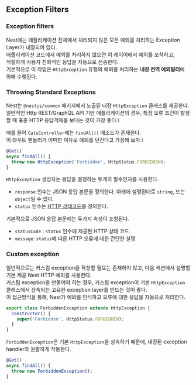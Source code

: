 ## Exception Filters

### Exception filters
Nest에는 애플리케이션 전체에서 처리되지 않은 모든 예외를 처리하는 Exception Layer가 내장되어 있다.\
애플리케이션 코드에서 예외를 처리하지 않으면 이 레이어에서 예외를 포착하고,\
적절하게 사용자 친화적인 응답을 자동으로 전송한다.\
기본적으로 이 작업은 `HttpException` 유형의 예외를 처리하는 **내장 전역 예외필터**에 의해 수행된다.

### Throwing Standard Exceptions
Nest는 `@nestjs/common` 패키지에서 노출된 내장 `HttpException` 클래스를 제공한다.\
일반적인 Http REST/GraphQL API 기반 애플리케이션의 경우, 특정 오류 조건이 발생할 때 표준 HTTP 응답객체를 보내는 것이 가장 좋다.\


예를 들어 `CatsController`에는 `findAll()` 메소드가 존재한다.\
이 라우트 핸들러가 어떠한 이유로 예외를 던진다고 가정해 보자.\
```javascript
@Get()
async findAll() {
  throw new HttpException('Forbidden', HttpStatus.FORBIDDEN);
}
```
`HttpException` 생성자는 응답을 결정하는 두개의 필수인자를 사용한다.
* `response` 인수는 JSON 응답 본문을 정의한다. 아래에 설명된대로 `string`, 또는 `object`일 수 있다.
* `status` 인수는 [HTTP 상태코드](https://developer.mozilla.org/en-US/docs/Web/HTTP/Status)를 정의한다.

기본적으로 JSON 응답 본문에는 두가지 속성이 포함된다.
* `statusCode` : `status` 인수에 제공된 HTTP 상태 코드
* `message`: `status`에 따른 HTTP 오류에 대한 간단한 설명


### Custom exception
일반적으로는 커스컴 exception을 작성할 필요는 존재하지 않고, 다음 섹션에서 설명할 기본 제공 Nest HTTP 예외를 사용한다.\
커스텀 exception을 만들어야 하는 경우, 커스텀 exception이 기본 `HttpException` 클래스에서 상속되는 고유한 exception layer를 만드는 것이 좋다.\
이 접근방식을 통해, Nest가 예외를 인식하고 오류에 대한 응답을 자동으로 처리한다.
```javascript
export class ForbiddenException extends HttpException {
  constructor() {
    super('Forbidden', HttpStatus.FORBIDDEN);
  }
}
```
`ForbiddenException`은 기본 `HttpException`을 상속하기 때문에, 내장된 exception handler와 원활하게 작동한다.
```javascript
@Get()
async findAll() {
  throw new ForbiddenException();
}

```
